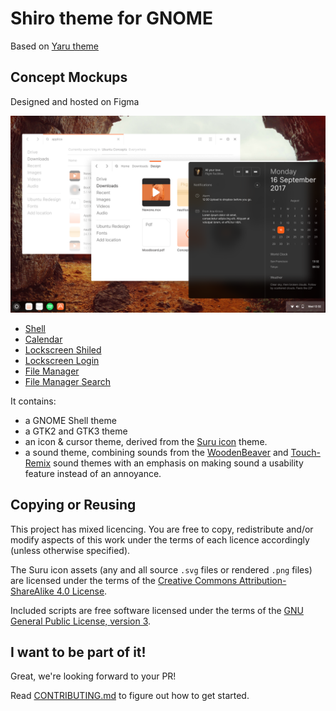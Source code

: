 # Shiro theme for GNOME

Based on [Yaru theme](https://github.com/ubuntu/yaru)

## Concept Mockups
Designed and hosted on Figma

![Shiro Preview](https://github.com/dimoFeeld/shiro/blob/master/mockups/shiro_concept_review.png)

* [Shell](https://www.figma.com/file/JQlJo3VKMsDRjIdMGvtqgvwb/Ubuntu?node-id=3%3A13)
* [Calendar](https://www.figma.com/file/JQlJo3VKMsDRjIdMGvtqgvwb/Ubuntu?node-id=297%3A2)
* [Lockscreen Shiled](https://www.figma.com/file/JQlJo3VKMsDRjIdMGvtqgvwb/Ubuntu?node-id=186%3A0)
* [Lockscreen Login](https://www.figma.com/file/JQlJo3VKMsDRjIdMGvtqgvwb/Ubuntu?node-id=209%3A0)
* [File Manager](https://www.figma.com/file/JQlJo3VKMsDRjIdMGvtqgvwb/Ubuntu?node-id=68%3A0)
* [File Manager Search](https://www.figma.com/file/JQlJo3VKMsDRjIdMGvtqgvwb/Ubuntu?node-id=59%3A0)

It contains:
 * a GNOME Shell theme
 * a GTK2 and GTK3 theme
 * an icon & cursor theme, derived from the [Suru icon](https://snwh.org/suru) theme.
 * a sound theme, combining sounds from the [WoodenBeaver](https://github.com/madsrh/WoodenBeaver) and [Touch-Remix](https://github.com/madsrh/TouchRemix) sound themes with an emphasis on making sound a usability feature instead of an annoyance.

## Copying or Reusing

This project has mixed licencing. You are free to copy, redistribute and/or modify aspects of this work under the terms of each licence accordingly (unless otherwise specified).

The Suru icon assets (any and all source `.svg` files or rendered `.png` files) are licensed under the terms of the [Creative Commons Attribution-ShareAlike 4.0 License](https://creativecommons.org/licenses/by-sa/4.0/).

Included scripts are free software licensed under the terms of the [GNU General Public License, version 3](https://www.gnu.org/licenses/gpl-3.0.txt).

## I want to be part of it!

Great, we're looking forward to your PR!

Read [CONTRIBUTING.md](./CONTRIBUTING.md) to figure out how to get started.
